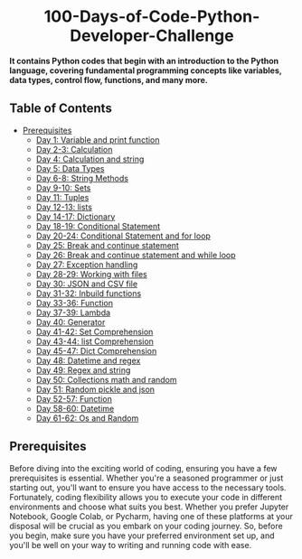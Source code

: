 <h1 align="center"> 100-Days-of-Code-Python-Developer-Challenge </h1>


**It contains Python codes that begin with an introduction to the Python language, covering fundamental programming concepts like variables, data types, control flow, functions, and many more.**
<br>
## Table of Contents

- [Prerequisites](#Prerequisites)
  * [Day 1: Variable and print function](#Variable-and-print-function)
  * [Day 2-3: Calculation](#Calculation)
  * [Day 4: Calculation and string](#Calculation-and-string)
  * [Day 5: Data Types](#Data-Types)
  * [Day 6-8: String Methods](#String-Methods)
  * [Day 9-10: Sets](#Sets)
  * [Day 11: Tuples](#Tuples)
  * [Day 12-13: lists](#lists)
  * [Day 14-17: Dictionary](#Dictionary)
  * [Day 18-19: Conditional Statement](#Conditional-Statement)
  * [Day 20-24: Conditional Statement and for loop](#Conditional-Statement-and-for-loop)
  * [Day 25: Break and continue statement](#Break-and-continue-statement)
  * [Day 26: Break and continue statement and while loop](#Break-and-continue-statement-and-while-loop)
  * [Day 27: Exception handling](#Exception-handling)
  * [Day 28-29: Working with files](#Working-with-files)
  * [Day 30: JSON and CSV file](#Json-and-CSV-file)
  * [Day 31-32: Inbuild functions](#Inbuild-fuction)
  * [Day 33-36: Function](#Function)
  * [Day 37-39: Lambda](#Lambda)
  * [Day 40: Generator](#Generator)
  * [Day 41-42: Set Comprehension](#Set-Comprehension)
  * [Day 43-44: list Comprehension](#list-Comprehension)
  * [Day 45-47: Dict Comprehension](#Dict-Comprehension)
  * [Day 48: Datetime and regex](#Datetime-and-regex)
  * [Day 49: Regex and string](#Regex-and-string)
  * [Day 50: Collections math and random](#Collections-math-and-random)
  * [Day 51: Random pickle and json](#Random-pickle-and-json)
  * [Day 52-57: Function](#Function)
  * [Day 58-60: Datetime](#Datetime)
  * [Day 61-62: Os and Random](#Os-random)
## Prerequisites
Before diving into the exciting world of coding, ensuring you have a few prerequisites is essential. Whether you're a seasoned programmer or just starting out, you'll want to ensure you have access to the necessary tools. Fortunately, coding flexibility allows you to execute your code in different environments and choose what suits you best. Whether you prefer Jupyter Notebook, Google Colab, or Pycharm, having one of these platforms at your disposal will be crucial as you embark on your coding journey. So, before you begin, make sure you have your preferred environment set up, and you'll be well on your way to writing and running code with ease.

